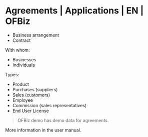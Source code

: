 # Agreements | Applications | EN | OFBiz
- Business arrangement
- Contract

With whom: 
- Businesses
- Individuals

Types: 
- Product
- Purchases (suppliers)
- Sales (customers)
- Employee
- Commission (sales representatives)
- End User License

> OFBiz demo has demo data for agreements.

More information in the user manual.
